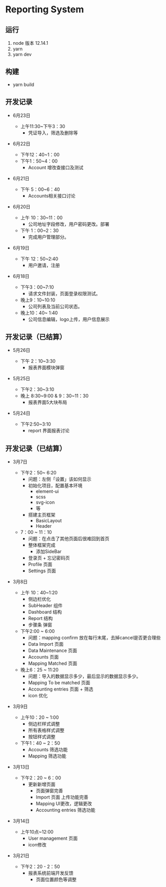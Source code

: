 # Reporting System

## 运行
  1. node 版本 12.14.1
  2. yarn
  3. yarn dev

## 构建
  - yarn build

## 开发记录
  - 6月23日
    - 上午11:30~下午3：30
      - 凭证导入，筛选及删除等

  - 6月22日
    - 下午12：40~1：00
    - 下午1：50~4：00
      - Account 增改查接口及测试

  - 6月21日
    - 下午 5：00~6：40
      - Accounts相关接口讨论

  - 6月20日
    - 上午 10：30~11：00
      - 公司地址字段修改，用户密码更改。部署
    - 下午 1：00~2：30
      - 完成用户管理部分。

  - 6月19日
    - 下午 12：50~2:40
      - 用户邀请，注册

  - 6月18日
    - 下午3：00~7:10
      - 请求文件封装，页面登录权限测试。
    - 晚上9：10~10:10
      - 公司列表及当前公司状态。
    - 晚上10：40~ 1:40
      - 公司信息编辑，logo上传，用户信息展示


## 开发记录（已结算）

  - 5月26日
    - 下午 2：10~3:30
      - 报表界面模块弹窗

  - 5月25日
    - 下午2：30~3:10
    - 晚上 8:30~9:00  & 9：30~11：30
      - 报表界面5大块布局

  - 5月24日
    - 下午2:50~3:10
      - report 界面报表讨论

## 开发记录（已结算）
  - 3月7日 
    - 下午2：50~ 6:20
      - 问题：左侧「设置」该如何显示
      - 初始化项目，配置基本环境
        - element-ui
        - scss
        - svg-icon
        - 等
      - 搭建主页框架 
        - BasicLayout
        - Header
    - 7：00 ~ 11：10
      - 问题：在点击了其他页面后很难回到首页
      - 整体框架完成
        - 添加SideBar
      - 登录页 + 忘记密码页
      - Profile 页面
      - Settings 页面

  - 3月8日
    - 上午 10：40~1:20
      - 侧边栏优化
      - SubHeader 组件
      - Dashboard 结构
      - Report 结构
      - 步骤条 弹窗
    - 下午2:00 ~ 6:00
      - 问题：mapping confirm 放在每行末尾，去掉cancel是否更合理些
      - Data Import 页面
      - Data Maintenance 页面
      - Accounts 页面
      - Mapping Matched 页面
    - 晚上6：25 ~ 11:20
      - 问题：导入的数据显示多少，最后显示的数据显示多少。
      - Mapping To be matched 页面
      - Accounting entries 页面 + 筛选
      - icon 优化

  - 3月9日
    - 上午10：20 ~ 1:00
      - 侧边栏样式调整
      - 所有表格样式调整
      - 按钮样式调整
    - 下午1：40 ~ 2：50
      - Accounts 筛选功能
      - Mapping 筛选功能

  - 3月13日
    - 下午2：20 ~ 6：00
      - 更新新增页面
        - 页面弹窗完善
        - Import 页面 上传功能完善
        - Mapping UI更改，逻辑更改
        - Accounting entries 筛选功能

  - 3月14日
    - 上午10点~12:00
      - User management 页面
      - icon修改

  - 3月21日
    - 下午2：20 - 2：50
       - 报表系统前端开发反馈
         - 页面位置颜色等调整
       
